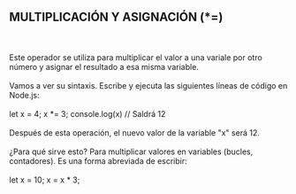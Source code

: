 <h2>MULTIPLICACIÓN Y ASIGNACIÓN (*=)</h2>
<br>
<br>
Este operador se utiliza para multiplicar el valor a una variale por otro número y asignar el resultado a esa misma variable.
<br>
<br>
Vamos a ver su sintaxis. Escribe y ejecuta las siguientes líneas de código en Node.js:
<br>
<br>
let x = 4;
x *= 3;
console.log(x) // Saldrá 12
<br>
<br>
Después de esta operación, el nuevo valor de la variable "x" será 12.
<br>
<br>
¿Para qué sirve esto? Para multiplicar valores en variables (bucles, contadores). Es una forma abreviada de escribir:
<br>
<br>
let x = 10;
x = x * 3;
<br>
<br>